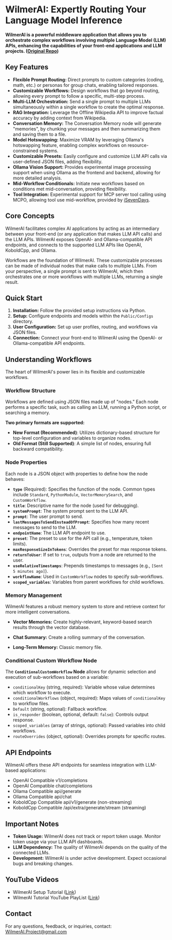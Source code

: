 # WilmerAI: Expertly Routing Your Language Model Inference

**WilmerAI is a powerful middleware application that allows you to orchestrate complex workflows involving multiple Language Model (LLM) APIs, enhancing the capabilities of your front-end applications and LLM projects. ([Original Repo](https://github.com/SomeOddCodeGuy/WilmerAI))**

## Key Features

*   **Flexible Prompt Routing:** Direct prompts to custom categories (coding, math, etc.) or personas for group chats, enabling tailored responses.
*   **Customizable Workflows:** Design workflows that go beyond routing, allowing every prompt to follow a specific, multi-step process.
*   **Multi-LLM Orchestration:** Send a single prompt to multiple LLMs simultaneously within a single workflow to create the optimal response.
*   **RAG Integration:** Leverage the Offline Wikipedia API to improve factual accuracy by adding context from Wikipedia.
*   **Conversation Memory:** The Conversation Memory node will generate "memories", by chunking your messages and then summarizing them and saving them to a file.
*   **Model Hotswapping:** Maximize VRAM by leveraging Ollama's hotswapping feature, enabling complex workflows on resource-constrained systems.
*   **Customizable Presets:** Easily configure and customize LLM API calls via user-defined JSON files, adding flexibility.
*   **Ollama Vision Support:** Provides experimental image processing support when using Ollama as the frontend and backend, allowing for more detailed analysis.
*   **Mid-Workflow Conditionals:** Initiate new workflows based on conditions met mid-conversation, providing flexibility.
*   **Tool Integration:** Experimental support for MCP server tool calling using MCPO, allowing tool use mid-workflow, provided by [iSevenDays](https://github.com/iSevenDays).

## Core Concepts

WilmerAI facilitates complex AI applications by acting as an intermediary between your front-end (or any application that makes LLM API calls) and the LLM APIs. WilmerAI exposes OpenAI- and Ollama-compatible API endpoints, and connects to the supported LLM APIs like OpenAI, KoboldCpp, and Ollama.

Workflows are the foundation of WilmerAI. These customizable processes can be made of individual nodes that make calls to multiple LLMs. From your perspective, a single prompt is sent to WilmerAI, which then orchestrates one or more workflows with multiple LLMs, returning a single result.

## Quick Start

1.  **Installation:** Follow the provided setup instructions via Python.
2.  **Setup:** Configure endpoints and models within the `Public/Configs` directory.
3.  **User Configuration:** Set up user profiles, routing, and workflows via JSON files.
4.  **Connection:** Connect your front-end to WilmerAI using the OpenAI- or Ollama-compatible API endpoints.

## Understanding Workflows

The heart of WilmerAI's power lies in its flexible and customizable workflows.

### Workflow Structure

Workflows are defined using JSON files made up of "nodes." Each node performs a specific task, such as calling an LLM, running a Python script, or searching a memory.

**Two primary formats are supported:**

*   **New Format (Recommended)**: Utilizes dictionary-based structure for top-level configuration and variables to organize nodes.
*   **Old Format (Still Supported)**: A simple list of nodes, ensuring full backward compatibility.

### Node Properties

Each node is a JSON object with properties to define how the node behaves:

*   **`type`** (Required): Specifies the function of the node. Common types include `Standard`, `PythonModule`, `VectorMemorySearch`, and `CustomWorkflow`.
*   **`title`**: Descriptive name for the node (used for debugging).
*   **`systemPrompt`**: The system prompt sent to the LLM API.
*   **`prompt`**: The user prompt to send.
*   **`lastMessagesToSendInsteadOfPrompt`**: Specifies how many recent messages to send to the LLM.
*   **`endpointName`**: The LLM API endpoint to use.
*   **`preset`**: The preset to use for the API call (e.g., temperature, token limits).
*   **`maxResponseSizeInTokens`**: Overrides the preset for max response tokens.
*   **`returnToUser`**: If set to `true`, outputs from a node are returned to the user.
*   **`useRelativeTimestamps`**: Prepends timestamps to messages (e.g., `[Sent 5 minutes ago]`).
*   **`workflowName`**: Used in `CustomWorkflow` nodes to specify sub-workflows.
*   **`scoped_variables`**: Variables from parent workflows for child workflows.

### Memory Management

WilmerAI features a robust memory system to store and retrieve context for more intelligent conversations.

*   **Vector Memories:**  Create highly-relevant, keyword-based search results through the vector database.

*   **Chat Summary:**  Create a rolling summary of the conversation.

*   **Long-Term Memory:** Classic memory file.

### Conditional Custom Workflow Node

The **`ConditionalCustomWorkflow` Node** allows for dynamic selection and execution of sub-workflows based on a variable:

*   `conditionalKey` (string, required): Variable whose value determines which workflow to execute.
*   `conditionalWorkflows` (object, required): Maps values of `conditionalKey` to workflow files.
*   `Default` (string, optional): Fallback workflow.
*   `is_responder` (boolean, optional, default: `false`):  Controls output response.
*   `scoped_variables` (array of strings, optional): Passed variables into child workflows.
*   `routeOverrides` (object, optional): Overrides prompts for specific routes.

## API Endpoints

WilmerAI offers these API endpoints for seamless integration with LLM-based applications:

*   OpenAI Compatible v1/completions
*   OpenAI Compatible chat/completions
*   Ollama Compatible api/generate
*   Ollama Compatible api/chat
*   KoboldCpp Compatible api/v1/generate (non-streaming)
*   KoboldCpp Compatible /api/extra/generate/stream (streaming)

## Important Notes

*   **Token Usage:** WilmerAI does not track or report token usage. Monitor token usage via your LLM API dashboards.
*   **LLM Dependency:**  The quality of WilmerAI depends on the quality of the connected LLMs.
*   **Development:** WilmerAI is under active development. Expect occasional bugs and breaking changes.

## YouTube Videos

*   WilmerAI Setup Tutorial ([Link](https://www.youtube.com/watch?v=v2xYQCHZwJM))
*   WilmerAI Tutorial YouTube PlayList ([Link](https://www.youtube.com/playlist?list=PLjIfeYFu5Pl7J7KGJqVmHM4HU56nByb4X))

## Contact

For any questions, feedback, or inquiries, contact: WilmerAI.Project@gmail.com